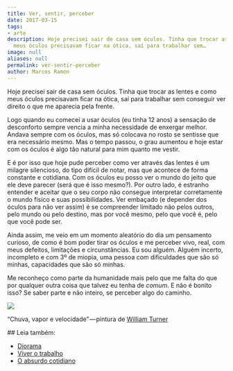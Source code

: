 ```yaml
---
title: Ver, sentir, perceber
date: 2017-03-15
tags:
- arte
description: Hoje precisei sair de casa sem óculos. Tinha que trocar as lentes e como
  meus óculos precisavam ficar na ótica, saí para trabalhar sem…
image: null
aliases: null
permalink: ver-sentir-perceber
author: Marcos Ramon
---
```

Hoje precisei sair de casa sem óculos. Tinha que trocar as lentes e como meus óculos precisavam ficar na ótica, saí para trabalhar sem conseguir ver direito o que me aparecia pela frente.

Logo quando eu comecei a usar óculos (eu tinha 12 anos) a sensação de desconforto sempre vencia a minha necessidade de enxergar melhor. Andava sempre com os óculos, mas só colocava no rosto se sentisse que era necessário mesmo. Mas o tempo passou, o grau aumentou e hoje estar com os óculos é algo tão natural para mim quanto me vestir.

E é por isso que hoje pude perceber como ver através das lentes é um milagre silencioso, do tipo difícil de notar, mas que acontece de forma constante e cotidiana. Com os óculos eu posso ver o mundo do jeito que ele deve parecer (será que é isso mesmo?). Por outro lado, é estranho entender e aceitar que o seu corpo não consegue interpretar corretamente o mundo físico e suas possibilidades. Ver embaçado (e depender dos óculos para não ver assim) é se compreender limitado não pelos outros, pelo mundo ou pelo destino, mas por você mesmo, pelo que você é, pelo que você pode ser.

Ainda assim, me veio em um momento aleatório do dia um pensamento curioso, de como é bom poder tirar os óculos e me perceber vivo, real, com meus defeitos, limitações e circunstâncias. Eu sou alguém. Alguém incerto, incompleto e com 3º de miopia, uma pessoa com dificuldades que são só minhas, capacidades que são só minhas.

Me reconheço como parte da humanidade mais pelo que me falta do que por qualquer outra coisa que talvez eu tenha de _comum_. E não é bonito isso? Se saber parte e não inteiro, se perceber algo do caminho.

<img src="/assets/img/ver,-sentir, perceber-medium.jpeg">

“Chuva, vapor e velocidade” — pintura de [William Turner](https://g.co/kgs/FXTFTd)


<div class="leia-tambem" markdown="1">
## Leia também:

- <a href="/diorama">Diorama</a>
- <a href="/viver-o-trabalho">Viver o trabalho</a>
- <a href="/o-absurdo-cotidiano">O absurdo cotidiano</a>
</div>